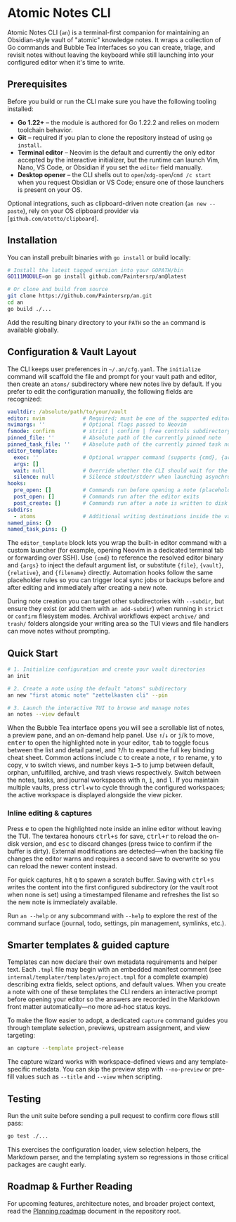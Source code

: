 # Atomic Notes CLI

Atomic Notes CLI (`an`) is a terminal-first companion for maintaining an Obsidian-style vault of "atomic" knowledge notes. It wraps a collection of Go commands and Bubble Tea interfaces so you can create, triage, and revisit notes without leaving the keyboard while still launching into your configured editor when it's time to write.

## Prerequisites

Before you build or run the CLI make sure you have the following tooling installed:

- **Go 1.22+** – the module is authored for Go 1.22.2 and relies on modern toolchain behavior.
- **Git** – required if you plan to clone the repository instead of using `go install`.
- **Terminal editor** – Neovim is the default and currently the only editor accepted by the interactive initializer, but the runtime can launch Vim, Nano, VS Code, or Obsidian if you set the `editor` field manually.
- **Desktop opener** – the CLI shells out to `open`/`xdg-open`/`cmd /c start` when you request Obsidian or VS Code; ensure one of those launchers is present on your OS.

Optional integrations, such as clipboard-driven note creation (`an new --paste`), rely on your OS clipboard provider via [`github.com/atotto/clipboard`].

## Installation

You can install prebuilt binaries with `go install` or build locally:

```bash
# Install the latest tagged version into your GOPATH/bin
GO111MODULE=on go install github.com/Paintersrp/an@latest

# Or clone and build from source
git clone https://github.com/Paintersrp/an.git
cd an
go build ./...
```

Add the resulting binary directory to your `PATH` so the `an` command is available globally.

## Configuration & Vault Layout

The CLI keeps user preferences in `~/.an/cfg.yaml`. The `initialize` command will scaffold the file and prompt for your vault path and editor, then create an `atoms/` subdirectory where new notes live by default. If you prefer to edit the configuration manually, the following fields are recognized:

```yaml
vaultdir: /absolute/path/to/your/vault
editor: nvim            # Required; must be one of the supported editors
nvimargs: ''            # Optional flags passed to Neovim
fsmode: confirm         # strict | confirm | free controls subdirectory enforcement
pinned_file: ''         # Absolute path of the currently pinned note
pinned_task_file: ''    # Absolute path of the currently pinned task note
editor_template:
  exec: ''              # Optional wrapper command (supports {cmd}, {args}, {file}, {vault}, {relative}, {filename})
  args: []
  wait: null            # Override whether the CLI should wait for the command to exit
  silence: null         # Silence stdout/stderr when launching asynchronous editors
hooks:
  pre_open: []          # Commands run before opening a note (placeholders match the editor template)
  post_open: []         # Commands run after the editor exits
  post_create: []       # Commands run after a note is written to disk
subdirs:
  - atoms               # Additional writing destinations inside the vault
named_pins: {}
named_task_pins: {}
```

The `editor_template` block lets you wrap the built-in editor command with a custom launcher (for example, opening Neovim in a
dedicated terminal tab or forwarding over SSH). Use `{cmd}` to reference the resolved editor binary and `{args}` to inject the
default argument list, or substitute `{file}`, `{vault}`, `{relative}`, and `{filename}` directly. Automation hooks follow the
same placeholder rules so you can trigger local sync jobs or backups before and after editing and immediately after creating a
new note.

During note creation you can target other subdirectories with `--subdir`, but ensure they exist (or add them with `an add-subdir`) when running in `strict` or `confirm` filesystem modes. Archival workflows expect `archive/` and `trash/` folders alongside your writing area so the TUI views and file handlers can move notes without prompting.

## Quick Start

```bash
# 1. Initialize configuration and create your vault directories
an init

# 2. Create a note using the default "atoms" subdirectory
an new "first atomic note" "zettelkasten cli" --pin

# 3. Launch the interactive TUI to browse and manage notes
an notes --view default
```

When the Bubble Tea interface opens you will see a scrollable list of notes, a preview pane, and an on-demand help panel. Use <kbd>↑</kbd>/<kbd>↓</kbd> or <kbd>j</kbd>/<kbd>k</kbd> to move, <kbd>enter</kbd> to open the highlighted note in your editor, <kbd>tab</kbd> to toggle focus between the list and detail panel, and <kbd>?</kbd>/<kbd>h</kbd> to expand the full key binding cheat sheet. Common actions include <kbd>c</kbd> to create a note, <kbd>r</kbd> to rename, <kbd>y</kbd> to copy, <kbd>v</kbd> to switch views, and number keys <kbd>1</kbd>–<kbd>5</kbd> to jump between default, orphan, unfulfilled, archive, and trash views respectively. Switch between the notes, tasks, and journal workspaces with <kbd>n</kbd>, <kbd>i</kbd>, and <kbd>l</kbd>. If you maintain multiple vaults, press <kbd>ctrl</kbd>+<kbd>w</kbd> to cycle through the configured workspaces; the active workspace is displayed alongside the view picker.

### Inline editing & captures

Press <kbd>e</kbd> to open the highlighted note inside an inline editor without leaving the TUI. The textarea honours <kbd>ctrl+s</kbd> for save, <kbd>ctrl+r</kbd> to reload the on-disk version, and <kbd>esc</kbd> to discard changes (press twice to confirm if the buffer is dirty). External modifications are detected—when the backing file changes the editor warns and requires a second save to overwrite so you can reload the newer content instead.

For quick captures, hit <kbd>q</kbd> to spawn a scratch buffer. Saving with <kbd>ctrl+s</kbd> writes the content into the first configured subdirectory (or the vault root when none is set) using a timestamped filename and refreshes the list so the new note is immediately available.

Run `an --help` or any subcommand with `--help` to explore the rest of the command surface (journal, todo, settings, pin management, symlinks, etc.).

## Smarter templates & guided capture

Templates can now declare their own metadata requirements and helper text. Each `.tmpl` file may begin with an embedded manifest
comment (see `internal/templater/templates/project.tmpl` for a complete example) describing extra fields, select options, and
default values. When you create a note with one of these templates the CLI renders an interactive prompt before opening your
editor so the answers are recorded in the Markdown front matter automatically—no more ad-hoc status keys.

To make the flow easier to adopt, a dedicated `capture` command guides you through template selection, previews, upstream
assignment, and view targeting:

```bash
an capture --template project-release
```

The capture wizard works with workspace-defined views and any template-specific metadata. You can skip the preview step with
`--no-preview` or pre-fill values such as `--title` and `--view` when scripting.

## Testing

Run the unit suite before sending a pull request to confirm core flows still pass:

```bash
go test ./...
```

This exercises the configuration loader, view selection helpers, the Markdown parser, and the templating system so regressions in those critical packages are caught early.

## Roadmap & Further Reading

For upcoming features, architecture notes, and broader project context, read the [Planning roadmap](Planning%20v3.md) document in the repository root.
